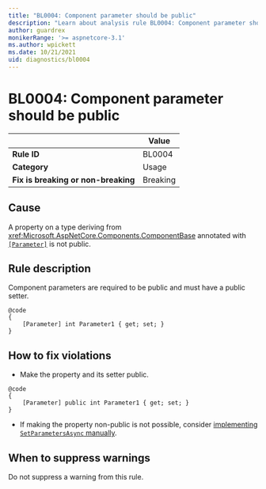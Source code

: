 ```yaml
---
title: "BL0004: Component parameter should be public"
description: "Learn about analysis rule BL0004: Component parameter should be public"
author: guardrex
monikerRange: '>= aspnetcore-3.1'
ms.author: wpickett
ms.date: 10/21/2021
uid: diagnostics/bl0004
---
```

# BL0004: Component parameter should be public

|                                     | Value    |
| -                                   | -        |
| **Rule ID**                         | BL0004   |
| **Category**                        | Usage    |
| **Fix is breaking or non-breaking** | Breaking |

## Cause

A property on a type deriving from <xref:Microsoft.AspNetCore.Components.ComponentBase> annotated with [`[Parameter]`](xref:Microsoft.AspNetCore.Components.ParameterAttribute) is not public.

## Rule description

Component parameters are required to be public and must have a public setter.

```razor
@code
{
    [Parameter] int Parameter1 { get; set; }
}
```

## How to fix violations

* Make the property and its setter public.

```razor
@code
{
    [Parameter] public int Parameter1 { get; set; }
}
```

* If making the property non-public is not possible, consider [implementing `SetParametersAsync` manually](xref:blazor/performance/rendering#implement-setparametersasync-manually).

## When to suppress warnings

Do not suppress a warning from this rule.

